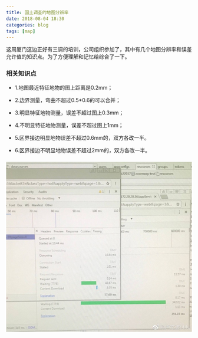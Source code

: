 ```yaml
---
title: 国土调查的地图分辨率
date: 2018-08-04 18:30
categories: blog
tags: [map]
---
```

这周厦门这边正好有三调的培训，公司组织参加了，其中有几个地图分辨率和误差允许值的知识点。为了方便理解和记忆给综合了一下。

### 相关知识点
* 1.地图最近特征地物的图上距离是0.2mm；
* 2.边界测量，弯曲不超过0.5*0.6的可以合并；

* 3.明显特征地物测量，误差不超过图上0.3mm；
* 4.不明显特征地物测量，误差不超过图上1mm；

* 5.区界接边明显地物误差不超过0.6mm的，双方各改一半。
* 6.区界接边不明显地物误差不超过2mm的，双方各改一半。

### 


![api-time-diff](../assets/in-post/2018-07-23-restfull-api.JPG)